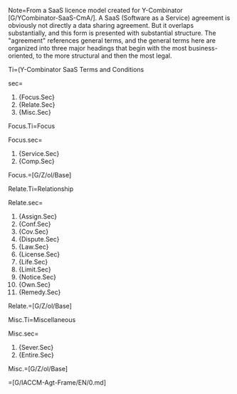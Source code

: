 Note=From a SaaS licence model created for Y-Combinator [G/YCombinator-SaaS-CmA/].  A SaaS (Software as a Service) agreement is obviously not directly a data sharing agreement.  But it overlaps substantially, and this form is presented with substantial structure.  The "agreement" references general terms, and the general terms here are organized into three major headings that begin with the most business-oriented, to the more structural and then the most legal.

Ti=(Y-Combinator SaaS 	Terms and Conditions

sec=<ol class="secs-and"><li>{Focus.Sec}<li>{Relate.Sec}<li>{Misc.Sec}</ol>

Focus.Ti=Focus

Focus.sec=<ol class="secs-and"><li>{Service.Sec}<li>{Comp.Sec}</ol>

Focus.=[G/Z/ol/Base]

Relate.Ti=Relationship

Relate.sec=<ol class="secs-and"><li>{Assign.Sec}<li>{Conf.Sec}<li>{Cov.Sec}<li>{Dispute.Sec}<li>{Law.Sec}<li>{License.Sec}<li>{Life.Sec}<li>{Limit.Sec}<li>{Notice.Sec}<li>{Own.Sec}<li>{Remedy.Sec}</ol>

Relate.=[G/Z/ol/Base]


Misc.Ti=Miscellaneous

Misc.sec=<ol class="secs-and"><li>{Sever.Sec}<li>{Entire.Sec}</ol>

Misc.=[G/Z/ol/Base]  

=[G/IACCM-Agt-Frame/EN/0.md]